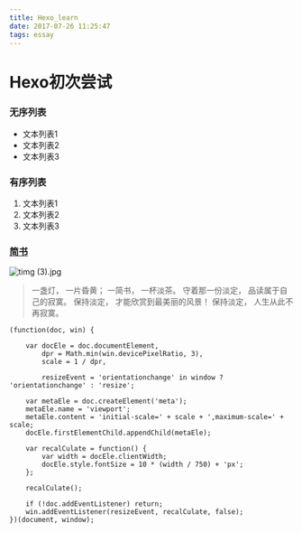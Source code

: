 ```yaml
---
title: Hexo_learn
date: 2017-07-26 11:25:47
tags: essay
---
```

# Hexo初次尝试

### 无序列表
- 文本列表1
- 文本列表2
- 文本列表3


### 有序列表
1. 文本列表1
2. 文本列表2
3. 文本列表3


### [简书](http://www.jianshu.com)


![timg (3).jpg](http://upload-images.jianshu.io/upload_images/3406013-29daeefecbd10561.jpg?imageMogr2/auto-orient/strip%7CimageView2/2/w/1240)

> 一盏灯， 一片昏黄； 一简书， 一杯淡茶。 守着那一份淡定， 品读属于自己的寂寞。 保持淡定， 才能欣赏到最美丽的风景！ 保持淡定， 人生从此不再寂寞。


```
(function(doc, win) {

	var docEle = doc.documentElement,
		dpr = Math.min(win.devicePixelRatio, 3),
		scale = 1 / dpr,

		resizeEvent = 'orientationchange' in window ? 'orientationchange' : 'resize';

	var metaEle = doc.createElement('meta');
	metaEle.name = 'viewport';
	metaEle.content = 'initial-scale=' + scale + ',maximum-scale=' + scale;
	docEle.firstElementChild.appendChild(metaEle);

	var recalCulate = function() {
		var width = docEle.clientWidth;
		docEle.style.fontSize = 10 * (width / 750) + 'px';
	};

	recalCulate();

	if (!doc.addEventListener) return;
	win.addEventListener(resizeEvent, recalCulate, false);
})(document, window);
```
